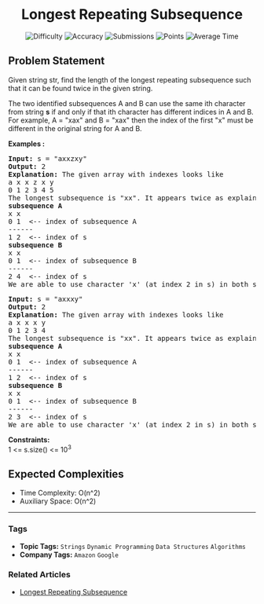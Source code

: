 <h1 align="center">Longest Repeating Subsequence</h1>

<p align="center">
  <img alt="Difficulty" title="Difficulty" src="https://custom-icon-badges.demolab.com/badge/Difficulty: Medium-1F222E?style=for-the-badge&logoColor=white&logo=fire"/>
  <img alt="Accuracy" title="Accuracy" src="https://custom-icon-badges.demolab.com/badge/Accuracy: 48.54%25-1F222E?style=for-the-badge&logoColor=white&logo=target"/>
  <img alt="Submissions" title="Submissions" src="https://custom-icon-badges.demolab.com/badge/Submissions: 140K+-1F222E?style=for-the-badge&logoColor=white&logo=repo"/>
  <img alt="Points" title="Points" src="https://custom-icon-badges.demolab.com/badge/Points: 4-1F222E?style=for-the-badge&logoColor=white&logo=award"/>
  <img alt="Average Time" title="Average Time" src="https://custom-icon-badges.demolab.com/badge/Average%20Time: 20m-1F222E?style=for-the-badge&logoColor=white&logo=clock"/>
</p>

## Problem Statement

Given string str, find the length of the longest repeating subsequence such that it can be found twice in the given string. 

The two identified subsequences A and B can use the same ith character from string <b>s</b> if and only if that ith character has different indices in A and B. For example, A = "xax" and B = "xax" then the index of the first "x" must be different in the original string for A and B.

<b>Examples :</b>

<pre><b>Input: </b>s = "axxzxy"
<b>Output:</b> 2
<b>Explanation: </b>The given array with indexes looks like
a x x z x y 
0 1 2 3 4 5
The longest subsequence is "xx". It appears twice as explained below.
<b>subsequence A</b>
x x
0 1  <-- index of subsequence A
------
1 2  <-- index of s
<b>subsequence B</b>
x x
0 1  <-- index of subsequence B
------
2 4  <-- index of s
We are able to use character 'x' (at index 2 in s) in both subsequences as it appears on index 1 in subsequence A and index 0 in subsequence B.</pre>

<pre><b>Input: </b>s = "axxxy"
<b>Output:</b> 2
<b>Explanation: </b>The given array with indexes looks like
a x x x y 
0 1 2 3 4
The longest subsequence is "xx". It appears twice as explained below.
<b>subsequence A</b>
x x
0 1  <-- index of subsequence A
------
1 2  <-- index of s
<b>subsequence B</b>
x x
0 1  <-- index of subsequence B
------
2 3  <-- index of s
We are able to use character 'x' (at index 2 in s) in both subsequencesas it appears on index 1 in subsequence A and index 0 in subsequence B.</pre>

<b>Constraints:</b><br>1 <= s.size() <= 10<sup>3</sup>

## Expected Complexities
- Time Complexity: O(n^2)
- Auxiliary Space: O(n^2)

<hr>

### Tags
- **Topic Tags:** `Strings` `Dynamic Programming` `Data Structures` `Algorithms`
- **Company Tags:** `Amazon` `Google`

### Related Articles
- [Longest Repeating Subsequence](https://www.geeksforgeeks.org/longest-repeating-subsequence/)

